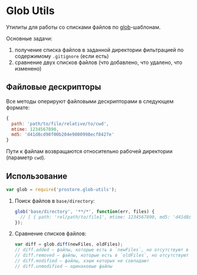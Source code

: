 # Glob Utils

Утилиты для работы со списками файлов по [glob](http://en.wikipedia.org/wiki/Glob_%28programming%29)-шаблонам.

Основные задачи:

  1. получение списка файлов в заданной директории фильтрацией по содержимому
     `.gitignore` (если есть)
  2. сравнение двух списков файлов (что добавлено, что удалено, что изменено)

## Файловые дескрипторы

Все методы оперируют файловыми дескрипторами в следующем формате: 

```js
{
  path: 'path/to/file/relative/to/cwd',
  mtime: 1234567890,
  md5: 'd41d8cd98f00b204e9800998ecf8427e'
}
```

Пути к файлам возвращаются относительно рабочей директории (параметр `cwd`).
 
## Использование

```js
var glob = require('prostore.glob-utils');
```
    

1. Поиск файлов в `base/directory`:

    ```js
    glob('base/directory', '**/*', function(err, files) { 
      // [ { path: 'rel/path/to/file1', mtime: 1234567890, md5: 'd41d8cd...' }, ... ] 
    });
    ```

2. Сравнение списков файлов:

    ```js
    var diff = glob.diff(newFiles, oldFiles);
    // diff.added — файлы, которые есть в `newFiles`, но отсутствуют в `oldFiles` 
    // diff.removed — файлы, которые есть в `oldFiles`, но отсутствуют в `newFiles`
    // diff.modified — файлы, хэши которых не совпадают
    // diff.unmodified — одинаковые файлы
    ```
